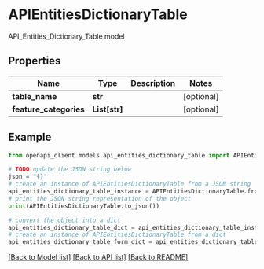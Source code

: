 # APIEntitiesDictionaryTable

API_Entities_Dictionary_Table model

## Properties

Name | Type | Description | Notes
------------ | ------------- | ------------- | -------------
**table_name** | **str** |  | [optional] 
**feature_categories** | **List[str]** |  | [optional] 

## Example

```python
from openapi_client.models.api_entities_dictionary_table import APIEntitiesDictionaryTable

# TODO update the JSON string below
json = "{}"
# create an instance of APIEntitiesDictionaryTable from a JSON string
api_entities_dictionary_table_instance = APIEntitiesDictionaryTable.from_json(json)
# print the JSON string representation of the object
print(APIEntitiesDictionaryTable.to_json())

# convert the object into a dict
api_entities_dictionary_table_dict = api_entities_dictionary_table_instance.to_dict()
# create an instance of APIEntitiesDictionaryTable from a dict
api_entities_dictionary_table_form_dict = api_entities_dictionary_table.from_dict(api_entities_dictionary_table_dict)
```
[[Back to Model list]](../README.md#documentation-for-models) [[Back to API list]](../README.md#documentation-for-api-endpoints) [[Back to README]](../README.md)


